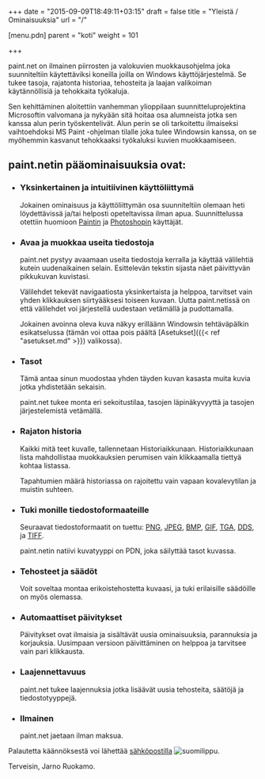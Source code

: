 ﻿+++
date = "2015-09-09T18:49:11+03:15"
draft = false
title = "Yleistä / Ominaisuuksia"
url = "/"

[menu.pdn]
	parent = "koti"
	weight = 101

+++

paint.net on ilmainen piirrosten ja valokuvien muokkausohjelma joka suunniteltiin käytettäviksi koneilla joilla on Windows käyttöjärjestelmä. Se tukee tasoja,
rajatonta historiaa, tehosteita ja laajan valikoiman käytännöllisiä ja tehokkaita työkaluja.

Sen kehittäminen aloitettiin vanhemman ylioppilaan suunnitteluprojektina Microsoftin valvomana ja nykyään sitä hoitaa osa alumneista jotka sen kanssa alun perin
työskentelivät. Alun perin se oli tarkoitettu ilmaiseksi vaihtoehdoksi MS Paint -ohjelman tilalle joka tulee Windowsin kanssa, on se myöhemmin kasvanut tehokkaaksi
työkaluksi kuvien muokkaamiseen.

## paint.netin pääominaisuuksia ovat:

*	### Yksinkertainen ja intuitiivinen käyttöliittymä

	Jokainen ominaisuus ja käyttöliittymän osa suunniteltiin olemaan heti löydettävissä ja/tai helposti opeteltavissa ilman apua. Suunnittelussa otettiin huomioon
	[Paintin](http://en.wikipedia.org/wiki/Microsoft_Paint) ja [Photoshopin](http://en.wikipedia.org/wiki/Photoshop) käyttäjät.

*	### Avaa ja muokkaa useita tiedostoja

	paint.net pystyy avaamaan useita tiedostoja kerralla ja käyttää välilehtiä kutein uudenaikainen selain. Esittelevän tekstin sijasta näet päivittyvän pikkukuvan kuvistasi.
	
	Välilehdet tekevät navigaatiosta yksinkertaista ja helppoa, tarvitset vain yhden klikkauksen siirtyääksesi toiseen kuvaan. Uutta paint.netissä on että välilehdet voi järjestellä
	uudestaan vetämällä ja pudottamalla.
	
	Jokainen avoinna oleva kuva näkyy erilläänn Windowsin tehtäväpälkin esikatselussa \(tämän voi ottaa pois päältä [Asetukset]({{< ref "asetukset.md" >}}) valikossa\).

*	### Tasot

	Tämä antaa sinun muodostaa yhden täyden kuvan kasasta muita kuvia jotka yhdistetään sekaisin.
	
	paint.net tukee monta eri sekoitustilaa, tasojen läpinäkyvyyttä ja tasojen järjestelemistä vetämällä.

*	### Rajaton historia

	Kaikki mitä teet kuvalle, tallennetaan Historiaikkunaan. Historiaikkunaan lista mahdollistaa muokkauksien perumisen vain klikkaamalla tiettyä kohtaa listassa.

	Tapahtumien määrä historiassa on rajoitettu vain vapaan kovalevytilan ja muistin suhteen.

*	### Tuki monille tiedostoformaateille

	Seuraavat tiedostoformaatit on tuettu: [PNG](http://fi.wikipedia.org/wiki/PNG), [JPEG](http://fi.wikipedia.org/wiki/JPEG), [BMP](http://fi.wikipedia.org/wiki/BMP),
	[GIF](http://fi.wikipedia.org/wiki/GIF), [TGA](http://en.wikipedia.org/wiki/Truevision_TGA), [DDS](http://en.wikipedia.org/wiki/DirectDraw_Surface),
	ja [TIFF](http://fi.wikipedia.org/wiki/TIFF).
	
	paint.netin natiivi kuvatyyppi on PDN, joka säilyttää tasot kuvassa.

*	### Tehosteet ja säädöt

	Voit soveltaa montaa erikoistehostetta kuvaasi, ja tuki erilaisille säädöille on myös olemassa.
	
*	### Automaattiset päivitykset

	Päivitykset ovat ilmaisia ja sisältävät uusia ominaisuuksia, parannuksia ja korjauksia. Uusimpaan versioon päivittäminen on helppoa ja tarvitsee vain pari klikkausta.

*	### Laajennettavuus

	paint.net tukee laajennuksia jotka lisäävät uusia tehosteita, säätöjä ja tiedostotyyppejä.

*	### Ilmainen

	paint.net jaetaan ilman maksua.

Palautetta käännöksestä voi lähettää [sähköpostilla](mailto:jarno.ruokamo@gmail.com?subject=Palautetta%20käännöksestä) <img src="/resurssit/fi.png" alt="suomilippu" />.

Terveisin, Jarno Ruokamo.